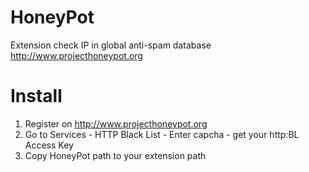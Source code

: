 HoneyPot
========

Extension check IP in global anti-spam database http://www.projecthoneypot.org

Install
=====
1. Register on http://www.projecthoneypot.org
2. Go to Services - HTTP Black List - Enter capcha - get your http:BL Access Key 
3. Copy HoneyPot path to your extension path
